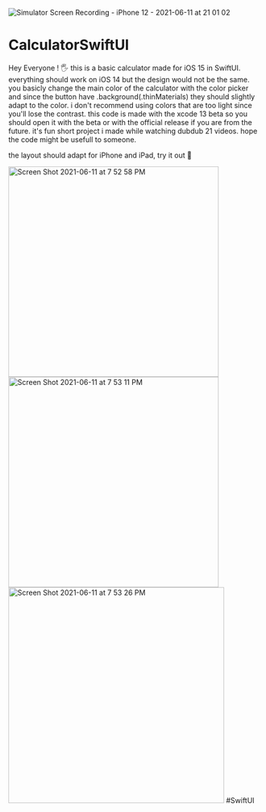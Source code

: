 ![Simulator Screen Recording - iPhone 12 - 2021-06-11 at 21 01 02](https://user-images.githubusercontent.com/82174673/121760336-38e27f00-caf8-11eb-912b-123152de0443.gif)
# CalculatorSwiftUI
Hey Everyone ! 🖐
this is a basic calculator made for iOS 15 in SwiftUI. everything should work on iOS 14 but the design would not be the same.
you basicly change the main color of the calculator with the color picker and since the button have .background(.thinMaterials) they should slightly adapt to the color. i don't recommend using colors that are too light since you'll lose the contrast.
this code is made with the xcode 13 beta so you should open it with the beta or with the official release if you are from the future.
it's fun short project i made while watching dubdub 21 videos. hope the code might be usefull to someone.

the layout should adapt for iPhone and iPad, try it out 🙌

<img width="417" alt="Screen Shot 2021-06-11 at 7 52 58 PM" src="https://user-images.githubusercontent.com/82174673/121758496-84dcf600-caef-11eb-97ec-a58756c6dd5d.png">
<img width="417" alt="Screen Shot 2021-06-11 at 7 53 11 PM" src="https://user-images.githubusercontent.com/82174673/121758502-89091380-caef-11eb-8619-5d7dcb34be26.png">
<img width="428" alt="Screen Shot 2021-06-11 at 7 53 26 PM" src="https://user-images.githubusercontent.com/82174673/121758504-8a3a4080-caef-11eb-9634-83c05d4e15e5.png">
#SwiftUI
